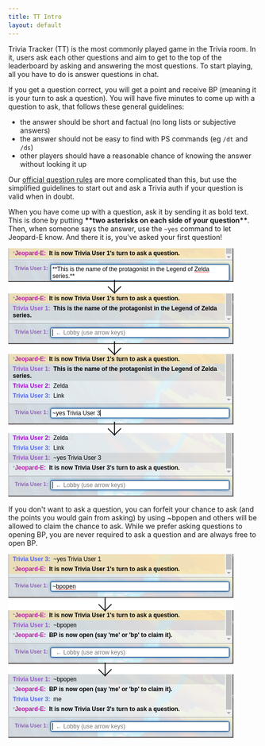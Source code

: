 ```yaml
---
title: TT Intro
layout: default
---
```


Trivia Tracker (TT) is the most commonly played game in the Trivia room. In it, users ask each other questions and aim to get to the top of the leaderboard by asking and answering the most questions. To start playing, all you have to do is answer questions in chat.

If you get a question correct, you will get a point and receive BP (meaning it is your turn to ask a question). You will have five minutes to come up with a question to ask, that follows these general guidelines:

- the answer should be short and factual (no long lists or subjective answers)
- the answer should not be easy to find with PS commands (eg ``/dt`` and ``/ds``)
- other players should have a reasonable chance of knowing the answer without looking it up

Our [official question rules](https://pstrivia.weebly.com/trivia-tracker.html) are more complicated than this, but use the simplified guidelines to start out and ask a Trivia auth if your question is valid when in doubt.

When you have come up with a question, ask it by sending it as bold text. This is done by putting **\*\*two asterisks on each side of your question\*\***. Then, when someone says the answer, use the ``~yes`` command to let Jeopard-E know. And there it is, you've asked your first question!

![TT Intro 1](/assets/images/tt-intro-1.png)

If you don't want to ask a question, you can forfeit your chance to ask (and the points you would gain from asking) by using ~bpopen and others will be allowed to claim the chance to ask. While we prefer asking questions to opening BP, you are never required to ask a question and are always free to open BP.

![TT Intro 2](/assets/images/tt-intro-2.png)

